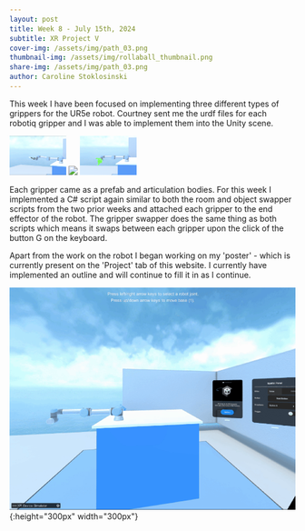 ```yaml
---
layout: post
title: Week 8 - July 15th, 2024
subtitle: XR Project V
cover-img: /assets/img/path_03.png
thumbnail-img: /assets/img/rollaball_thumbnail.png
share-img: /assets/img/path_03.png
author: Caroline Stoklosinski
---
```


This week I have been focused on implementing three different types of grippers for the UR5e robot. Courtney sent me the urdf files for each robotiq gripper and I was able to implement them into the Unity scene. 

<p float="left">
    <img src="/assets/img/gripper_1.png" width="100">
    <img src="/assets/img/gripper_2_scene.png" width="100">
    <img src="/assets/img/gripper_3.png" width="100">
</p>

Each gripper came as a prefab and articulation bodies. For this week I implemented a C# script again similar to both the room and object swapper scripts from the two prior weeks and attached each gripper to the end effector of the robot. The gripper swapper does the same thing as both scripts which means it swaps between each gripper upon the click of the button G on the keyboard. 

Apart from the work on the robot I began working on my 'poster' - which is currently present on the 'Project' tab of this website. I currently have implemented an outline and will continue to fill it in as I continue. 

![Gripper Gif](/assets/img/gripper_swap_gif.gif){:height="300px" width="300px"}